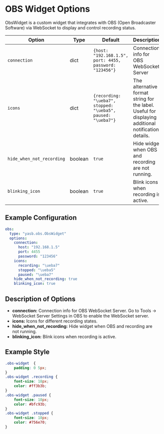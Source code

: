# OBS Widget Options

ObsWidget is a custom widget that integrates with OBS (Open Broadcaster Software) via WebSocket to display and control recording status.

| Option           | Type     | Default                        | Description                                                                 |
|------------------|----------|--------------------------------|-----------------------------------------------------------------------------|
| `connection`          | dict   | `{host: "192.168.1.5", port: 4455, password: "123456"}`                     | Connection info for OBS WebSocket Server  |
| `icons`      | dict   | `{recording: "\ueba7", stopped: "\ueba5", paused: "\ueba7"}`       | The alternative format string for the label. Useful for displaying additional notification details. |
| `hide_when_not_recording`| boolean  | `true`                          | Hide widget when OBS and recording are not running. |
| `blinking_icon`          | boolean   | `true`                           | Blink icons when recording is active. |

## Example Configuration

```yaml
obs:
  type: "yasb.obs.ObsWidget"
  options:  
    connection:
      host: "192.168.1.5"
      port: 4455
      password: "123456"
    icons:
      recording: "\ueba7"
      stopped: "\ueba5"
      paused: "\ueba7"
    hide_when_not_recording: true
    blinking_icon: true
```
## Description of Options

- **connection:** Connection info for OBS WebSocket Server. Go to Tools -> WebSocket Server Settings in OBS to enable the WebSocket server.
- **icons:**  Icons for different recording states.
- **hide_when_not_recording:** Hide widget when OBS and recording are not running.
- **blinking_icon:** Blink icons when recording is active.

## Example Style
```css
.obs-widget  {
    padding: 0 5px;
}
.obs-widget .recording {
    font-size: 18px;
    color: #ff3b3b;
}
.obs-widget .paused {
    font-size: 18px;
    color: #bfc93b;
}
.obs-widget .stopped {
    font-size: 18px;
    color: #756e70;
}
```